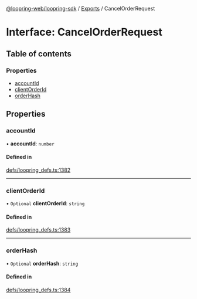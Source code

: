 [@loopring-web/loopring-sdk](../README.md) / [Exports](../modules.md) / CancelOrderRequest

# Interface: CancelOrderRequest

## Table of contents

### Properties

- [accountId](CancelOrderRequest.md#accountid)
- [clientOrderId](CancelOrderRequest.md#clientorderid)
- [orderHash](CancelOrderRequest.md#orderhash)

## Properties

### accountId

• **accountId**: `number`

#### Defined in

[defs/loopring_defs.ts:1382](https://github.com/Loopring/loopring_sdk/blob/6d0be7c/src/defs/loopring_defs.ts#L1382)

___

### clientOrderId

• `Optional` **clientOrderId**: `string`

#### Defined in

[defs/loopring_defs.ts:1383](https://github.com/Loopring/loopring_sdk/blob/6d0be7c/src/defs/loopring_defs.ts#L1383)

___

### orderHash

• `Optional` **orderHash**: `string`

#### Defined in

[defs/loopring_defs.ts:1384](https://github.com/Loopring/loopring_sdk/blob/6d0be7c/src/defs/loopring_defs.ts#L1384)
